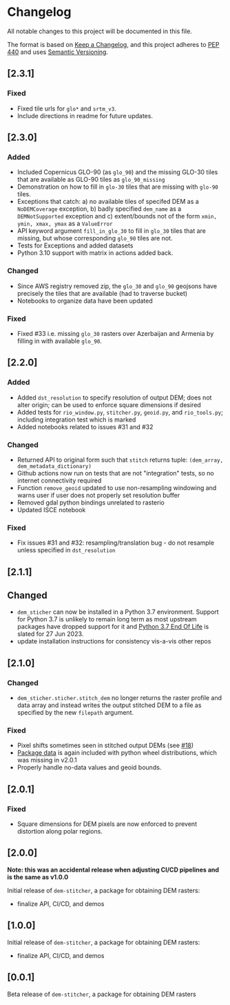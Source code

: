 # Changelog

All notable changes to this project will be documented in this file.

The format is based on [Keep a Changelog](https://keepachangelog.com/en/1.0.0/),
and this project adheres to [PEP 440](https://www.python.org/dev/peps/pep-0440/)
and uses [Semantic Versioning](https://semver.org/spec/v2.0.0.html).

## [2.3.1]

### Fixed
- Fixed tile urls for `glo*` and `srtm_v3`.
- Include directions in readme for future updates.


## [2.3.0]

### Added
- Included Copernicus GLO-90 (as `glo_90`) and the missing GLO-30 tiles that are available as GLO-90 tiles as `glo_90_missing`
- Demonstration on how to fill in `glo-30` tiles that are missing with `glo-90` tiles.
- Exceptions that catch: a) no available tiles of specifed DEM as a `NoDEMCoverage` exception, b) badly specified `dem_name` as a `DEMNotSupported` exception and c) extent/bounds not of the form `xmin, ymin, xmax, ymax` as a `ValueError`
- API keyword argument `fill_in_glo_30` to fill in `glo_30` tiles that are missing, but whose corresponding `glo_90` tiles are not.
- Tests for Exceptions and added datasets
- Python 3.10 support with matrix in actions added back.

### Changed
- Since AWS registry removed zip, the `glo_30` and `glo_90` geojsons have precisely the tiles that are available (had to traverse bucket)
- Notebooks to organize data have been updated

### Fixed
- Fixed #33 i.e. missing `glo_30` rasters over Azerbaijan and Armenia by filling in with available `glo_90`.


## [2.2.0]

### Added
- Added `dst_resolution` to specify resolution of output DEM; does not alter origin; can be used to enforce square dimensions if desired
- Added tests for `rio_window.py`, `stitcher.py`, `geoid.py`, and `rio_tools.py`; including integration test which is marked
- Added notebooks related to issues #31 and #32

### Changed
- Returned API to original form such that `stitch` returns tuple: `(dem_array, dem_metadata_dictionary)`
- Github actions now run on tests that are not "integration" tests, so no internet connectivity required
- Function `remove_geoid` updated to use non-resampling windowing and warns user if user does not properly set resolution buffer
- Removed gdal python bindings unrelated to rasterio
- Updated ISCE notebook

### Fixed
- Fix issues #31 and #32: resampling/translation bug - do not resample unless specified in `dst_resolution`

## [2.1.1]

## Changed
* `dem_sticher` can now be installed in a Python 3.7 environment. Support for Python 3.7
  is unlikely to remain long term as most upstream packages have dropped support for it
  and [Python 3.7 End Of Life](https://endoflife.date/python) is slated for 27 Jun 2023.
* update installation instructions for consistency vis-a-vis other repos

## [2.1.0]

### Changed
* `dem_sticher.sticher.stitch_dem` no longer returns the raster profile and data
  array and instead writes the output stitched DEM to a file as specified by the
  new `filepath` argument.

### Fixed
* Pixel shifts sometimes seen in stitched output DEMs (see [#18](https://github.com/ACCESS-Cloud-Based-InSAR/dem-stitcher/pull/18))
* [Package data](dem_stitcher/data/) is again included with python wheel distributions,
  which was missing in v2.0.1
* Properly handle no-data values and geoid bounds.

## [2.0.1]

### Fixed
* Square dimensions for DEM pixels are now enforced to prevent distortion along polar regions.

## [2.0.0]

**Note: this was an accidental release when adjusting CI/CD pipelines and is the same as v1.0.0**

Initial release of `dem-stitcher`, a package for obtaining DEM rasters:
 * finalize API, CI/CD, and demos

## [1.0.0]

Initial release of `dem-stitcher`, a package for obtaining DEM rasters:
 * finalize API, CI/CD, and demos

## [0.0.1]

Beta release of `dem-stitcher`, a package for obtaining DEM rasters